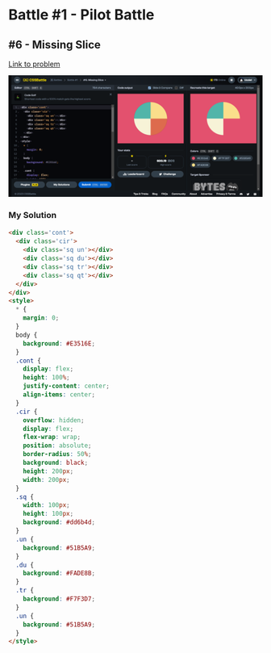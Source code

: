 # Battle #1 - Pilot Battle

## #6 - Missing Slice

[Link to problem](https://cssbattle.dev/play/6)

![Result](../../assets/006.missing-slice.png)

### My Solution

```html
<div class='cont'>
  <div class='cir'>
    <div class='sq un'></div>
    <div class='sq du'></div>
    <div class='sq tr'></div>
    <div class='sq qt'></div>
  </div>
</div>
<style>
  * {
    margin: 0;
  }
  body {
    background: #E3516E;
  }
  .cont {
    display: flex;
    height: 100%;
    justify-content: center;
    align-items: center;
  }
  .cir {
    overflow: hidden;
    display: flex;
    flex-wrap: wrap;
    position: absolute;
    border-radius: 50%;
    background: black;
    height: 200px;
    width: 200px;
  }
  .sq {
    width: 100px;
    height: 100px;
    background: #dd6b4d;
  }
  .un {
    background: #51B5A9;
  }
  .du {
    background: #FADE8B;
  }
  .tr {
    background: #F7F3D7;
  }
  .un {
    background: #51B5A9;
  }
</style>
```
